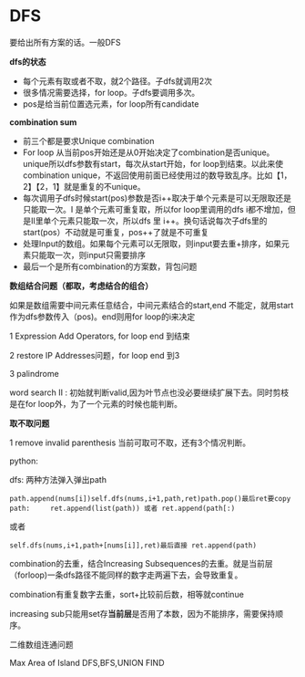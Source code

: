 # DFS

要给出所有方案的话。一般DFS

**dfs的状态**

* 每个元素有取或者不取，就2个路径。子dfs就调用2次
* 很多情况需要选择，for loop。子dfs要调用多次。
* pos是给当前位置选元素，for loop所有candidate

**combination sum**

* 前三个都是要求Unique combination
* For loop 从当前pos开始还是从0开始决定了combination是否unique。unique所以dfs参数有start，每次从start开始，for loop到结束。以此来使combination unique，不返回使用前面已经使用过的数导致乱序。比如【1，2】【2，1】就是重复的不unique。
* 每次调用子dfs时候start\(pos\)参数是否i++取决于单个元素是可以无限取还是只能取一次。I 是单个元素可重复取，所以for loop里调用的dfs i都不增加，但是II里单个元素只能取一次，所以dfs 里 i++。换句话说每次子dfs里的start\(pos）不动就是可重复，pos++了就是不可重复
* 处理Input的数组。如果每个元素可以无限取，则input要去重+排序，如果元素只能取一次，则input只需要排序
* 最后一个是所有combination的方案数，背包问题

**数组结合问题（都取，考虑结合的组合）**

如果是数组需要中间元素任意结合，中间元素结合的start,end 不能定，就用start作为dfs参数传入（pos\)。end则用for loop的i来决定

1 Expression Add Operators, for loop end 到结束

2 restore IP Addresses问题，for loop end 到3

3 palindrome

word search II : 初始就判断valid,因为叶节点也没必要继续扩展下去。同时剪枝是在for loop外，为了一个元素的时候也能判断。

**取不取问题**

1 remove invalid parenthesis 当前可取可不取，还有3个情况判断。

python:

dfs: 两种方法弹入弹出path

```text
path.append(nums[i])self.dfs(nums,i+1,path,ret)path.pop()最后ret要copy path:     ret.append(list(path)) 或者 ret.append(path[:)
```

或者

```text
self.dfs(nums,i+1,path+[nums[i]],ret)最后直接 ret.append(path)
```

combination的去重，结合Increasing Subsequences的去重。就是当前层（forloop\)一条dfs路径不能同样的数字走两遍下去，会导致重复。

combination有重复数字去重，sort+比较前后数，相等就continue

increasing sub只能用set存**当前层**是否用了本数，因为不能排序，需要保持顺序。

二维数组连通问题

Max Area of Island DFS,BFS,UNION FIND



